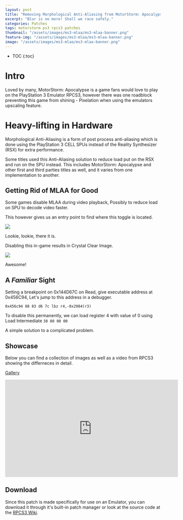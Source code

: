 ```yaml
---
layout: post
title: "Removing Morphological Anti-Aliasing from MotorStorm: Apocalypse"
excerpt: "Blur is no more! Shall we race safely."
categories: Patches
tags: motorstorm ps3 rpcs3 patches
thumbnail: "/assets/images/ms3-mlaa/ms3-mlaa-banner.png"
feature-img: "/assets/images/ms3-mlaa/ms3-mlaa-banner.png"
image: "/assets/images/ms3-mlaa/ms3-mlaa-banner.png"
---
```


* TOC
{:toc}

# Intro

Loved by many, MotorStorm: Apocalypse is a game fans would love to play on the PlayStation 3 Emulator RPCS3, however there was one roadblock preventing this game from shining - Pixelation when using the emulators upscaling feature.

# Heavy-lifting in Hardware

Morphological Anti-Aliasing is a form of post process anti-aliasing which is done using the PlayStation 3 CELL SPUs instead of the Reality Synthesizer (RSX) for extra performance.

Some titles used this Anti-Aliasing solution to reduce load put on the RSX and run on the SPU instead. This includes MotorStorm: Apocalypse and other first and third parties titles as well, and it varies from one implementation to another.

## Getting Rid of MLAA for Good

Some games disable MLAA during video playback, Possibly to reduce load on SPU to decode video faster.

This however gives us an entry point to find where this toggle is located.

![](\assets\images\ms3-mlaa\ms3-ce-display.png)

Lookie, lookie, there it is.

Disabling this in-game results in Crystal Clear Image.

![](\assets\images\ms3-mlaa\ms3-1440ir-no-mlaa.png)

Awesome!

## A *Familiar* Sight

Setting a breakpoint on 0x144D67C on Read, give executable address at 0x456C94, Let's jump to this address in a debugger.

`0x456c94 88 83 d6 7c lbz r4,-0x2984(r3)`

To disable this permanently, we can load register 4 with value of 0 using Load Intermediate `38 80 00 00`

A simple solution to a complicated problem.

## Showcase

Below you can find a collection of images as well as a video from RPCS3 showing the differneces in detail.

[Gallery](https://photos.app.goo.gl/hM9tATanhy2gzn2W8)

<div align="center" class="video-container">
<iframe width="560" height="315" src="https://www.youtube.com/embed/p_gvO2jBWwI?start=140" frameborder="0" allow="accelerometer; autoplay; clipboard-write; encrypted-media; gyroscope; picture-in-picture" allowfullscreen></iframe>
</div>

## Download

Since this patch is made specifically for use on an Emulator, you can download it through it's built-in patch manager or look at the source code at the [RPCS3 Wiki](https://wiki.rpcs3.net/index.php?title=MotorStorm:_Apocalypse#Patches).
